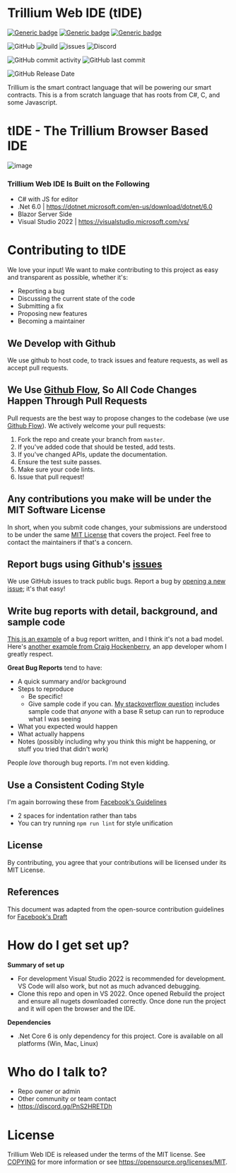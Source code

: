 # Trillium Web IDE (tIDE)

[![Generic badge](https://img.shields.io/badge/IDE-VS2022-blue.svg)](https://shields.io/)
[![Generic badge](https://img.shields.io/badge/C%23-10%2E0-blue.svg)](https://shields.io/)
[![Generic badge](https://img.shields.io/badge/%2ENet%20Core-6%2E0-blue.svg)](https://shields.io/)

![GitHub](https://img.shields.io/github/license/ReserveBlockIO/TrilliumWebIDE)
![build](https://img.shields.io/github/workflow/status/ReserveBlockIO/TrilliumWebIDE/.NET)
![issues](https://img.shields.io/github/issues/ReserveBlockIO/TrilliumWebIDE)
![Discord](https://img.shields.io/discord/917499597692211260?label=discord)

![GitHub commit activity](https://img.shields.io/github/commit-activity/m/ReserveBlockIO/TrilliumWebIDE)
![GitHub last commit](https://img.shields.io/github/last-commit/ReserveBlockIO/TrilliumWebIDE)

![GitHub Release Date](https://img.shields.io/github/release-date/ReserveBlockIO/TrilliumWebIDE)

Trillium is the smart contract language that will be powering our smart contracts. This is a from scratch language that has roots from C#, C, and some Javascript.

# tIDE - The Trillium Browser Based IDE

![image](https://user-images.githubusercontent.com/20599614/171252204-f45f1b8d-052d-4ef1-af53-142503383f88.png)

### Trillium Web IDE Is Built on the Following ###

* C# with JS for editor
* .Net 6.0 | https://dotnet.microsoft.com/en-us/download/dotnet/6.0
* Blazor Server Side
* Visual Studio 2022 | https://visualstudio.microsoft.com/vs/

# Contributing to tIDE
We love your input! We want to make contributing to this project as easy and transparent as possible, whether it's:

- Reporting a bug
- Discussing the current state of the code
- Submitting a fix
- Proposing new features
- Becoming a maintainer

## We Develop with Github
We use github to host code, to track issues and feature requests, as well as accept pull requests.

## We Use [Github Flow](https://guides.github.com/introduction/flow/index.html), So All Code Changes Happen Through Pull Requests
Pull requests are the best way to propose changes to the codebase (we use [Github Flow](https://guides.github.com/introduction/flow/index.html)). We actively welcome your pull requests:

1. Fork the repo and create your branch from `master`.
2. If you've added code that should be tested, add tests.
3. If you've changed APIs, update the documentation.
4. Ensure the test suite passes.
5. Make sure your code lints.
6. Issue that pull request!

## Any contributions you make will be under the MIT Software License
In short, when you submit code changes, your submissions are understood to be under the same [MIT License](http://choosealicense.com/licenses/mit/) that covers the project. Feel free to contact the maintainers if that's a concern.

## Report bugs using Github's [issues](https://github.com/briandk/transcriptase-atom/issues)
We use GitHub issues to track public bugs. Report a bug by [opening a new issue](); it's that easy!

## Write bug reports with detail, background, and sample code
[This is an example](http://stackoverflow.com/q/12488905/180626) of a bug report written, and I think it's not a bad model. Here's [another example from Craig Hockenberry](http://www.openradar.me/11905408), an app developer whom I greatly respect.

**Great Bug Reports** tend to have:

- A quick summary and/or background
- Steps to reproduce
  - Be specific!
  - Give sample code if you can. [My stackoverflow question](http://stackoverflow.com/q/12488905/180626) includes sample code that *anyone* with a base R setup can run to reproduce what I was seeing
- What you expected would happen
- What actually happens
- Notes (possibly including why you think this might be happening, or stuff you tried that didn't work)

People *love* thorough bug reports. I'm not even kidding.

## Use a Consistent Coding Style
I'm again borrowing these from [Facebook's Guidelines](https://github.com/facebook/draft-js/blob/a9316a723f9e918afde44dea68b5f9f39b7d9b00/CONTRIBUTING.md)

* 2 spaces for indentation rather than tabs
* You can try running `npm run lint` for style unification

## License
By contributing, you agree that your contributions will be licensed under its MIT License.

## References
This document was adapted from the open-source contribution guidelines for [Facebook's Draft](https://github.com/facebook/draft-js/blob/a9316a723f9e918afde44dea68b5f9f39b7d9b00/CONTRIBUTING.md)

# How do I get set up?

**Summary of set up**

- For development Visual Studio 2022 is recommended for development. VS Code will also work, but not as much advanced debugging.
- Clone this repo and open in VS 2022. Once opened Rebuild the project and ensure all nugets downloaded correctly. Once done run the project and it will open the browser and the IDE.

**Dependencies**

- .Net Core 6 is only dependency for this project. Core is available on all platforms (Win, Mac, Linux)

# Who do I talk to? ###

* Repo owner or admin
* Other community or team contact
* https://discord.gg/PnS2HRETDh


# License

Trillium Web IDE is released under the terms of the MIT license. See [COPYING](COPYING) for more
information or see https://opensource.org/licenses/MIT.
